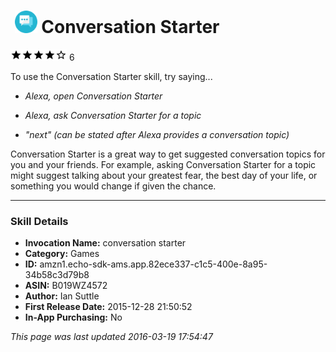 # &nbsp;<img src="app_icon" alt="Conversation Starter icon" width="36"> Conversation Starter
![4 stars](../../../images/ic_star_black_18dp_1x.png)![4 stars](../../../images/ic_star_black_18dp_1x.png)![4 stars](../../../images/ic_star_black_18dp_1x.png)![4 stars](../../../images/ic_star_black_18dp_1x.png)![4 stars](../../../images/ic_star_border_black_18dp_1x.png) 6

To use the Conversation Starter skill, try saying...

* *Alexa, open Conversation Starter*

* *Alexa, ask Conversation Starter for a topic*

* *"next" (can be stated after Alexa provides a conversation topic)*

Conversation Starter is a great way to get suggested conversation topics for you and your friends. For example, asking Conversation Starter for a topic might suggest talking about your greatest fear, the best day of your life, or something you would change if given the chance.

***

### Skill Details

* **Invocation Name:** conversation starter
* **Category:** Games
* **ID:** amzn1.echo-sdk-ams.app.82ece337-c1c5-400e-8a95-34b58c3d79b8
* **ASIN:** B019WZ4572
* **Author:** Ian Suttle
* **First Release Date:** 2015-12-28 21:50:52
* **In-App Purchasing:** No

*This page was last updated 2016-03-19 17:54:47*
